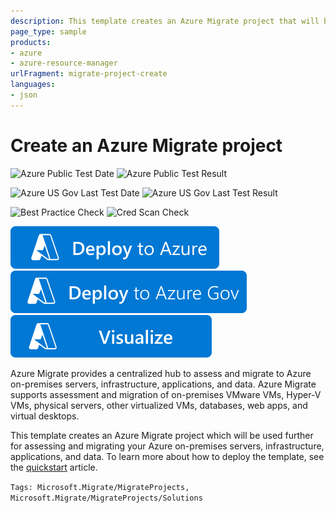 ```yaml
---
description: This template creates an Azure Migrate project that will be used for discovering, assessing and migrating servers, apps, data
page_type: sample
products:
- azure
- azure-resource-manager
urlFragment: migrate-project-create
languages:
- json
---
```

# Create an Azure Migrate project

![Azure Public Test Date](https://azurequickstartsservice.blob.core.windows.net/badges/quickstarts/microsoft.migrate/migrate-project-create/PublicLastTestDate.svg)
![Azure Public Test Result](https://azurequickstartsservice.blob.core.windows.net/badges/quickstarts/microsoft.migrate/migrate-project-create/PublicDeployment.svg)

![Azure US Gov Last Test Date](https://azurequickstartsservice.blob.core.windows.net/badges/quickstarts/microsoft.migrate/migrate-project-create/FairfaxLastTestDate.svg)
![Azure US Gov Last Test Result](https://azurequickstartsservice.blob.core.windows.net/badges/quickstarts/microsoft.migrate/migrate-project-create/FairfaxDeployment.svg)

![Best Practice Check](https://azurequickstartsservice.blob.core.windows.net/badges/quickstarts/microsoft.migrate/migrate-project-create/BestPracticeResult.svg)
![Cred Scan Check](https://azurequickstartsservice.blob.core.windows.net/badges/quickstarts/microsoft.migrate/migrate-project-create/CredScanResult.svg)

[![Deploy To Azure](https://raw.githubusercontent.com/Azure/azure-quickstart-templates/master/1-CONTRIBUTION-GUIDE/images/deploytoazure.svg?sanitize=true)](https://portal.azure.com/#create/Microsoft.Template/uri/https%3A%2F%2Fraw.githubusercontent.com%2FAzure%2Fazure-quickstart-templates%2Fmaster%2Fquickstarts%2Fmicrosoft.migrate%2Fmigrate-project-create%2Fazuredeploy.json)
[![Deploy To Azure US Gov](https://raw.githubusercontent.com/Azure/azure-quickstart-templates/master/1-CONTRIBUTION-GUIDE/images/deploytoazuregov.svg?sanitize=true)](https://portal.azure.us/#create/Microsoft.Template/uri/https%3A%2F%2Fraw.githubusercontent.com%2FAzure%2Fazure-quickstart-templates%2Fmaster%2Fquickstarts%2Fmicrosoft.migrate%2Fmigrate-project-create%2Fazuredeploy.json)
[![Visualize](https://raw.githubusercontent.com/Azure/azure-quickstart-templates/master/1-CONTRIBUTION-GUIDE/images/visualizebutton.svg?sanitize=true)](http://armviz.io/#/?load=https%3A%2F%2Fraw.githubusercontent.com%2FAzure%2Fazure-quickstart-templates%2Fmaster%2Fquickstarts%2Fmicrosoft.migrate%2Fmigrate-project-create%2Fazuredeploy.json)

Azure Migrate provides a centralized hub to assess and migrate to Azure on-premises servers, infrastructure, applications, and data. Azure Migrate supports assessment and migration of on-premises VMware VMs, Hyper-V VMs, physical servers, other virtualized VMs, databases, web apps, and virtual desktops.

This template creates an Azure Migrate project which will be used further for assessing and migrating your Azure on-premises servers, infrastructure, applications, and data. To learn more about how to deploy the template, see the [quickstart](https://go.microsoft.com/fwlink/?linkid=2161052) article.

`Tags: Microsoft.Migrate/MigrateProjects, Microsoft.Migrate/MigrateProjects/Solutions`
